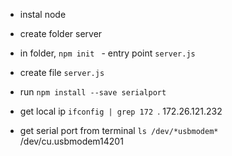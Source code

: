 - instal node
- create folder server
- in folder, `npm init ` - entry point `server.js`
- create file `server.js`
- run `npm install --save serialport`
- get local ip `ifconfig | grep 172 `. 172.26.121.232

- get serial port from terminal `ls /dev/*usbmodem*`  /dev/cu.usbmodem14201





